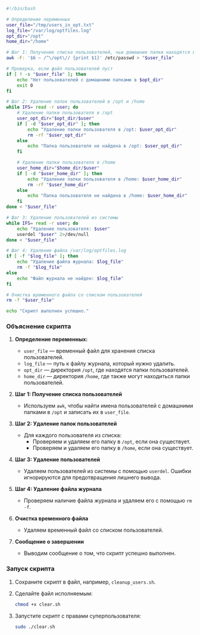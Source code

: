 
```bash
#!/bin/bash

# Определение переменных
user_file="/tmp/users_in_opt.txt"
log_file="/var/log/optfiles.log"
opt_dir="/opt"
home_dir="/home"

# Шаг 1: Получение списка пользователей, чьи домашние папки находятся в /opt
awk -F: '$6 ~ /^\/opt\// {print $1}' /etc/passwd > "$user_file"

# Проверка, если файл пользователей пуст
if [ ! -s "$user_file" ]; then
    echo "Нет пользователей с домашними папками в $opt_dir"
    exit 0
fi

# Шаг 2: Удаление папок пользователей в /opt и /home
while IFS= read -r user; do
    # Удаление папки пользователя в /opt
    user_opt_dir="$opt_dir/$user"
    if [ -d "$user_opt_dir" ]; then
        echo "Удаление папки пользователя в /opt: $user_opt_dir"
        rm -rf "$user_opt_dir"
    else
        echo "Папка пользователя не найдена в /opt: $user_opt_dir"
    fi

    # Удаление папки пользователя в /home
    user_home_dir="$home_dir/$user"
    if [ -d "$user_home_dir" ]; then
        echo "Удаление папки пользователя в /home: $user_home_dir"
        rm -rf "$user_home_dir"
    else
        echo "Папка пользователя не найдена в /home: $user_home_dir"
    fi
done < "$user_file"

# Шаг 3: Удаление пользователей из системы
while IFS= read -r user; do
    echo "Удаление пользователя: $user"
    userdel "$user" 2>/dev/null
done < "$user_file"

# Шаг 4: Удаление файла /var/log/optfiles.log
if [ -f "$log_file" ]; then
    echo "Удаление файла журнала: $log_file"
    rm -f "$log_file"
else
    echo "Файл журнала не найден: $log_file"
fi

# Очистка временного файла со списком пользователей
rm -f "$user_file"

echo "Скрипт выполнен успешно."
```

### Объяснение скрипта

1. **Определение переменных:**
   - `user_file` — временный файл для хранения списка пользователей.
   - `log_file` — путь к файлу журнала, который нужно удалить.
   - `opt_dir` — директория `/opt`, где находятся папки пользователей.
   - `home_dir` — директория `/home`, где также могут находиться папки пользователей.

2. **Шаг 1: Получение списка пользователей**
   - Используем `awk`, чтобы найти имена пользователей с домашними папками в `/opt` и записать их в `user_file`.

3. **Шаг 2: Удаление папок пользователей**
   - Для каждого пользователя из списка:
     - Проверяем и удаляем его папку в `/opt`, если она существует.
     - Проверяем и удаляем его папку в `/home`, если она существует.

4. **Шаг 3: Удаление пользователей**
   - Удаляем пользователей из системы с помощью `userdel`. Ошибки игнорируются для предотвращения лишнего вывода.

5. **Шаг 4: Удаление файла журнала**
   - Проверяем наличие файла журнала и удаляем его с помощью `rm -f`.

6. **Очистка временного файла**
   - Удаляем временный файл со списком пользователей.

7. **Сообщение о завершении**
   - Выводим сообщение о том, что скрипт успешно выполнен.

### Запуск скрипта

1. Сохраните скрипт в файл, например, `cleanup_users.sh`.
2. Сделайте файл исполняемым:

   ```bash
   chmod +x clear.sh
   ```

3. Запустите скрипт с правами суперпользователя:

   ```bash
   sudo ./clear.sh
   ```
